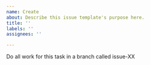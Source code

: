 ```yaml
---
name: Create
about: Describe this issue template's purpose here.
title: ''
labels: ''
assignees: ''

---
```


Do all work for this task in a branch called issue-XX
